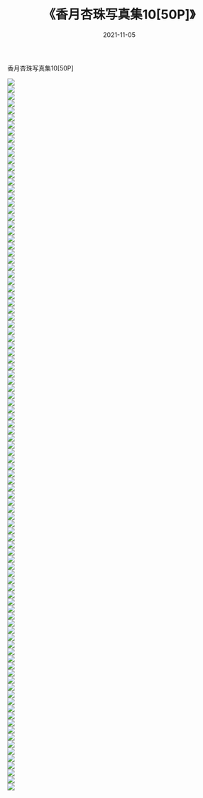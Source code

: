 ﻿---
layout: post
title:  《香月杏珠写真集10[50P]》
date:   2021-11-05
img: http://img.660000.xyz/Sharelink/性感/2021/香月杏珠写真集10[50P]/000.jpg
categories: [美女, 清纯, 唯美]
---

香月杏珠写真集10[50P]

  ![](http://img.660000.xyz/Sharelink/性感/2021/香月杏珠写真集10[50P]/001.jpg) <br> ![](http://img.660000.xyz/Sharelink/性感/2021/香月杏珠写真集10[50P]/002.jpg) <br> ![](http://img.660000.xyz/Sharelink/性感/2021/香月杏珠写真集10[50P]/003.jpg) <br> ![](http://img.660000.xyz/Sharelink/性感/2021/香月杏珠写真集10[50P]/004.jpg) <br> ![](http://img.660000.xyz/Sharelink/性感/2021/香月杏珠写真集10[50P]/005.jpg) <br> ![](http://img.660000.xyz/Sharelink/性感/2021/香月杏珠写真集10[50P]/006.jpg) <br> ![](http://img.660000.xyz/Sharelink/性感/2021/香月杏珠写真集10[50P]/007.jpg) <br> ![](http://img.660000.xyz/Sharelink/性感/2021/香月杏珠写真集10[50P]/008.jpg) <br> ![](http://img.660000.xyz/Sharelink/性感/2021/香月杏珠写真集10[50P]/009.jpg) <br> ![](http://img.660000.xyz/Sharelink/性感/2021/香月杏珠写真集10[50P]/010.jpg) <br> ![](http://img.660000.xyz/Sharelink/性感/2021/香月杏珠写真集10[50P]/011.jpg) <br> ![](http://img.660000.xyz/Sharelink/性感/2021/香月杏珠写真集10[50P]/012.jpg) <br> ![](http://img.660000.xyz/Sharelink/性感/2021/香月杏珠写真集10[50P]/013.jpg) <br> ![](http://img.660000.xyz/Sharelink/性感/2021/香月杏珠写真集10[50P]/014.jpg) <br> ![](http://img.660000.xyz/Sharelink/性感/2021/香月杏珠写真集10[50P]/015.jpg) <br> ![](http://img.660000.xyz/Sharelink/性感/2021/香月杏珠写真集10[50P]/016.jpg) <br> ![](http://img.660000.xyz/Sharelink/性感/2021/香月杏珠写真集10[50P]/017.jpg) <br> ![](http://img.660000.xyz/Sharelink/性感/2021/香月杏珠写真集10[50P]/018.jpg) <br> ![](http://img.660000.xyz/Sharelink/性感/2021/香月杏珠写真集10[50P]/019.jpg) <br> ![](http://img.660000.xyz/Sharelink/性感/2021/香月杏珠写真集10[50P]/020.jpg) <br> ![](http://img.660000.xyz/Sharelink/性感/2021/香月杏珠写真集10[50P]/021.jpg) <br> ![](http://img.660000.xyz/Sharelink/性感/2021/香月杏珠写真集10[50P]/022.jpg) <br> ![](http://img.660000.xyz/Sharelink/性感/2021/香月杏珠写真集10[50P]/023.jpg) <br> ![](http://img.660000.xyz/Sharelink/性感/2021/香月杏珠写真集10[50P]/024.jpg) <br> ![](http://img.660000.xyz/Sharelink/性感/2021/香月杏珠写真集10[50P]/025.jpg) <br> ![](http://img.660000.xyz/Sharelink/性感/2021/香月杏珠写真集10[50P]/026.jpg) <br> ![](http://img.660000.xyz/Sharelink/性感/2021/香月杏珠写真集10[50P]/027.jpg) <br> ![](http://img.660000.xyz/Sharelink/性感/2021/香月杏珠写真集10[50P]/028.jpg) <br> ![](http://img.660000.xyz/Sharelink/性感/2021/香月杏珠写真集10[50P]/029.jpg) <br> ![](http://img.660000.xyz/Sharelink/性感/2021/香月杏珠写真集10[50P]/030.jpg) <br> ![](http://img.660000.xyz/Sharelink/性感/2021/香月杏珠写真集10[50P]/031.jpg) <br> ![](http://img.660000.xyz/Sharelink/性感/2021/香月杏珠写真集10[50P]/032.jpg) <br> ![](http://img.660000.xyz/Sharelink/性感/2021/香月杏珠写真集10[50P]/033.jpg) <br> ![](http://img.660000.xyz/Sharelink/性感/2021/香月杏珠写真集10[50P]/034.jpg) <br> ![](http://img.660000.xyz/Sharelink/性感/2021/香月杏珠写真集10[50P]/035.jpg) <br> ![](http://img.660000.xyz/Sharelink/性感/2021/香月杏珠写真集10[50P]/036.jpg) <br> ![](http://img.660000.xyz/Sharelink/性感/2021/香月杏珠写真集10[50P]/037.jpg) <br> ![](http://img.660000.xyz/Sharelink/性感/2021/香月杏珠写真集10[50P]/038.jpg) <br> ![](http://img.660000.xyz/Sharelink/性感/2021/香月杏珠写真集10[50P]/039.jpg) <br> ![](http://img.660000.xyz/Sharelink/性感/2021/香月杏珠写真集10[50P]/040.jpg) <br> ![](http://img.660000.xyz/Sharelink/性感/2021/香月杏珠写真集10[50P]/041.jpg) <br> ![](http://img.660000.xyz/Sharelink/性感/2021/香月杏珠写真集10[50P]/042.jpg) <br> ![](http://img.660000.xyz/Sharelink/性感/2021/香月杏珠写真集10[50P]/043.jpg) <br> ![](http://img.660000.xyz/Sharelink/性感/2021/香月杏珠写真集10[50P]/044.jpg) <br> ![](http://img.660000.xyz/Sharelink/性感/2021/香月杏珠写真集10[50P]/045.jpg) <br> ![](http://img.660000.xyz/Sharelink/性感/2021/香月杏珠写真集10[50P]/046.jpg) <br> ![](http://img.660000.xyz/Sharelink/性感/2021/香月杏珠写真集10[50P]/047.jpg) <br> ![](http://img.660000.xyz/Sharelink/性感/2021/香月杏珠写真集10[50P]/048.jpg) <br> ![](http://img.660000.xyz/Sharelink/性感/2021/香月杏珠写真集10[50P]/049.jpg) <br> ![](http://img.660000.xyz/Sharelink/性感/2021/香月杏珠写真集10[50P]/050.jpg) <br> ![](http://img.660000.xyz/Sharelink/性感/2021/香月杏珠写真集10[50P]/051.jpg) <br> ![](http://img.660000.xyz/Sharelink/性感/2021/香月杏珠写真集10[50P]/052.jpg) <br> ![](http://img.660000.xyz/Sharelink/性感/2021/香月杏珠写真集10[50P]/053.jpg) <br> ![](http://img.660000.xyz/Sharelink/性感/2021/香月杏珠写真集10[50P]/054.jpg) <br> ![](http://img.660000.xyz/Sharelink/性感/2021/香月杏珠写真集10[50P]/055.jpg) <br> ![](http://img.660000.xyz/Sharelink/性感/2021/香月杏珠写真集10[50P]/056.jpg) <br> ![](http://img.660000.xyz/Sharelink/性感/2021/香月杏珠写真集10[50P]/057.jpg) <br> ![](http://img.660000.xyz/Sharelink/性感/2021/香月杏珠写真集10[50P]/058.jpg) <br> ![](http://img.660000.xyz/Sharelink/性感/2021/香月杏珠写真集10[50P]/059.jpg) <br> ![](http://img.660000.xyz/Sharelink/性感/2021/香月杏珠写真集10[50P]/060.jpg) <br> ![](http://img.660000.xyz/Sharelink/性感/2021/香月杏珠写真集10[50P]/061.jpg) <br> ![](http://img.660000.xyz/Sharelink/性感/2021/香月杏珠写真集10[50P]/062.jpg) <br> ![](http://img.660000.xyz/Sharelink/性感/2021/香月杏珠写真集10[50P]/063.jpg) <br> ![](http://img.660000.xyz/Sharelink/性感/2021/香月杏珠写真集10[50P]/064.jpg) <br> ![](http://img.660000.xyz/Sharelink/性感/2021/香月杏珠写真集10[50P]/065.jpg) <br> ![](http://img.660000.xyz/Sharelink/性感/2021/香月杏珠写真集10[50P]/066.jpg) <br> ![](http://img.660000.xyz/Sharelink/性感/2021/香月杏珠写真集10[50P]/067.jpg) <br> ![](http://img.660000.xyz/Sharelink/性感/2021/香月杏珠写真集10[50P]/068.jpg) <br> ![](http://img.660000.xyz/Sharelink/性感/2021/香月杏珠写真集10[50P]/069.jpg) <br> ![](http://img.660000.xyz/Sharelink/性感/2021/香月杏珠写真集10[50P]/070.jpg) <br> ![](http://img.660000.xyz/Sharelink/性感/2021/香月杏珠写真集10[50P]/071.jpg) <br> ![](http://img.660000.xyz/Sharelink/性感/2021/香月杏珠写真集10[50P]/072.jpg) <br> ![](http://img.660000.xyz/Sharelink/性感/2021/香月杏珠写真集10[50P]/073.jpg) <br> ![](http://img.660000.xyz/Sharelink/性感/2021/香月杏珠写真集10[50P]/074.jpg) <br> ![](http://img.660000.xyz/Sharelink/性感/2021/香月杏珠写真集10[50P]/075.jpg) <br> ![](http://img.660000.xyz/Sharelink/性感/2021/香月杏珠写真集10[50P]/076.jpg) <br> ![](http://img.660000.xyz/Sharelink/性感/2021/香月杏珠写真集10[50P]/077.jpg) <br> ![](http://img.660000.xyz/Sharelink/性感/2021/香月杏珠写真集10[50P]/078.jpg) <br> ![](http://img.660000.xyz/Sharelink/性感/2021/香月杏珠写真集10[50P]/079.jpg) <br> ![](http://img.660000.xyz/Sharelink/性感/2021/香月杏珠写真集10[50P]/080.jpg) <br> ![](http://img.660000.xyz/Sharelink/性感/2021/香月杏珠写真集10[50P]/081.jpg) <br> ![](http://img.660000.xyz/Sharelink/性感/2021/香月杏珠写真集10[50P]/082.jpg) <br> ![](http://img.660000.xyz/Sharelink/性感/2021/香月杏珠写真集10[50P]/083.jpg) <br> ![](http://img.660000.xyz/Sharelink/性感/2021/香月杏珠写真集10[50P]/084.jpg) <br> ![](http://img.660000.xyz/Sharelink/性感/2021/香月杏珠写真集10[50P]/085.jpg) <br> ![](http://img.660000.xyz/Sharelink/性感/2021/香月杏珠写真集10[50P]/086.jpg) <br> ![](http://img.660000.xyz/Sharelink/性感/2021/香月杏珠写真集10[50P]/087.jpg) <br> ![](http://img.660000.xyz/Sharelink/性感/2021/香月杏珠写真集10[50P]/088.jpg) <br> ![](http://img.660000.xyz/Sharelink/性感/2021/香月杏珠写真集10[50P]/089.jpg) <br> ![](http://img.660000.xyz/Sharelink/性感/2021/香月杏珠写真集10[50P]/090.jpg) <br> ![](http://img.660000.xyz/Sharelink/性感/2021/香月杏珠写真集10[50P]/091.jpg) <br> ![](http://img.660000.xyz/Sharelink/性感/2021/香月杏珠写真集10[50P]/092.jpg) <br> ![](http://img.660000.xyz/Sharelink/性感/2021/香月杏珠写真集10[50P]/093.jpg) <br> ![](http://img.660000.xyz/Sharelink/性感/2021/香月杏珠写真集10[50P]/094.jpg) <br> ![](http://img.660000.xyz/Sharelink/性感/2021/香月杏珠写真集10[50P]/095.jpg) <br> ![](http://img.660000.xyz/Sharelink/性感/2021/香月杏珠写真集10[50P]/096.jpg) <br> ![](http://img.660000.xyz/Sharelink/性感/2021/香月杏珠写真集10[50P]/097.jpg) <br> ![](http://img.660000.xyz/Sharelink/性感/2021/香月杏珠写真集10[50P]/098.jpg) <br> ![](http://img.660000.xyz/Sharelink/性感/2021/香月杏珠写真集10[50P]/099.jpg) <br> ![](http://img.660000.xyz/Sharelink/性感/2021/香月杏珠写真集10[50P]/100.jpg) <br>